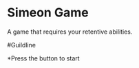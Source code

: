 # Simeon Game

A game that requires your retentive abilities.


#Guildline

*Press the button to start
